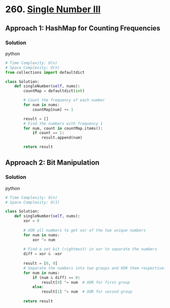 # 260. [Single Number III](https://leetcode.com/problems/single-number-iii/)

## Approach 1: HashMap for Counting Frequencies

### Solution
python
```python
# Time Complexity: O(n)
# Space Complexity: O(n)
from collections import defaultdict

class Solution:
    def singleNumber(self, nums):
        countMap = defaultdict(int)

        # Count the frequency of each number
        for num in nums:
            countMap[num] += 1

        result = []
        # Find the numbers with frequency 1
        for num, count in countMap.items():
            if count == 1:
                result.append(num)

        return result
```

## Approach 2: Bit Manipulation

### Solution
python
```python
# Time Complexity: O(n)
# Space Complexity: O(1)

class Solution:
    def singleNumber(self, nums):
        xor = 0
        
        # XOR all numbers to get xor of the two unique numbers
        for num in nums:
            xor ^= num
        
        # Find a set bit (rightmost) in xor to separate the numbers
        diff = xor & -xor
        
        result = [0, 0]
        # Separate the numbers into two groups and XOR them respectively
        for num in nums:
            if (num & diff) == 0:
                result[0] ^= num  # XOR for first group
            else:
                result[1] ^= num  # XOR for second group
        
        return result
```

